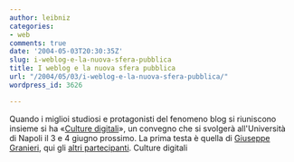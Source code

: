 ```yaml
---
author: leibniz
categories:
- web
comments: true
date: '2004-05-03T20:30:35Z'
slug: i-weblog-e-la-nuova-sfera-pubblica
title: I weblog e la nuova sfera pubblica
url: "/2004/05/03/i-weblog-e-la-nuova-sfera-pubblica/"
wordpress_id: 3626

---
```

Quando i miglioi studiosi e protagonisti del fenomeno blog si riuniscono insieme si ha «[Culture digitali](http://blogosphere.typepad.com/blogosphere/)», un convegno che si svolgerà all'Università di Napoli il 3 e 4 giugno prossimo. La prima testa è quella di [Giuseppe Granieri](http://blogosphere.typepad.com/blogosphere/2004/04/lo_spirito_di_u.html), qui gli [altri partecipanti](http://blogosphere.typepad.com/blogosphere/2004/04/index.html#a0001298478).
Culture digitali
